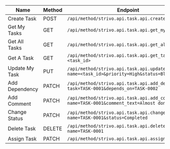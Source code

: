 | Name           | Method | Endpoint                                                                              |
| -------------- | ------ | ------------------------------------------------------------------------------------- |
| Create Task    | POST   | `/api/method/strivo.api.task.api.create_task`                                             |
| Get My Tasks   | GET    | `/api/method/strivo.api.task.api.get_my_tasks`                                            |
| Get All Tasks  | GET    | `/api/method/strivo.api.task.api.get_all_tasks`                                           |
| Get A Task     | GET    | `/api/method/strivo.api.task.api.get_task?name=<task_id>`                                 |
| Update My Task | PUT    | `/api/method/strivo.api.task.api.update_task?name=<task_id>&priority=High&status=Blocked` |
| Add Dependency | PATCH  | `/api/method/strivo.api.task.api.add_dependency?task=TASK-0001&depends_on=TASK-0002`      |
| Add Comment    | PATCH  | `/api/method/strivo.api.task.api.add_comment?name=TASK-0001&comment_text=Almost done`     |
| Change Status  | PATCH  | `/api/method/strivo.api.task.api.change_status?name=TASK-0001&status=Completed`           |
| Delete Task    | DELETE | `/api/method/strivo.api.task.api.delete_task?name=TASK-0001`                              |
| Assign Task    | PATCH  | `/api/method/strivo.api.task.api.assign_task`                                             |
